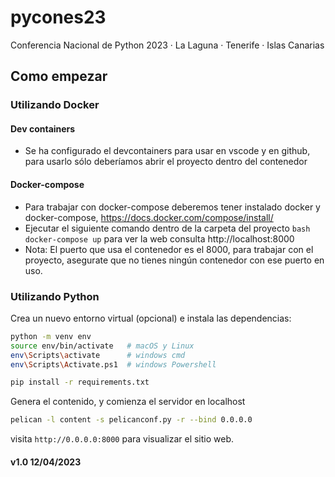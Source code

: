 # pycones23

Conferencia Nacional de Python 2023 · La Laguna · Tenerife · Islas Canarias

## Como empezar

### Utilizando Docker

#### Dev containers

- Se ha configurado el devcontainers para usar en vscode y en github, para usarlo sólo deberíamos abrir el proyecto dentro del contenedor

#### Docker-compose

- Para trabajar con docker-compose deberemos tener instalado docker y docker-compose, https://docs.docker.com/compose/install/
- Ejecutar el siguiente comando dentro de la carpeta del proyecto `bash docker-compose up` para ver la web consulta http://localhost:8000
- Nota: El puerto que usa el contenedor es el 8000, para trabajar con el proyecto, asegurate que no tienes ningún contenedor con ese puerto en uso.

### Utilizando Python

Crea un nuevo entorno virtual (opcional) e instala las dependencias:

```bash
python -m venv env
source env/bin/activate   # macOS y Linux
env\Scripts\activate      # windows cmd
env\Scripts\Activate.ps1  # windows Powershell

pip install -r requirements.txt
```

Genera el contenido, y comienza el servidor en localhost

```bash
pelican -l content -s pelicanconf.py -r --bind 0.0.0.0
```

visita `http://0.0.0.0:8000` para visualizar el sitio web.


#### v1.0 12/04/2023
